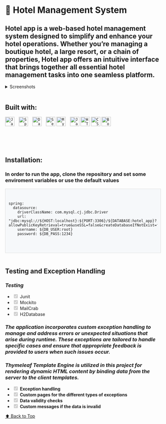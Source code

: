 <a id="top"></a>
<h1>🏨 Hotel Management System</h1>

<h2>Hotel app is a web-based hotel management system designed to simplify and enhance your hotel operations. Whether you’re managing a boutique hotel, a large resort, or a chain of properties, Hotel app offers an intuitive interface that brings together all essential hotel management tasks into one seamless platform.</h2>

<details>
   <summary>Screenshots</summary>
  <h2>Photos are just illustrative</h2>
  <br>
  
  <details>
    <summary>Index page</summary>
  <h2>The welcoming page of the app</h2>
  <h3>Not logged user</h3>
    <img src="https://github.com/user-attachments/assets/772939ac-44dd-4c3d-9dd7-e36c92a7782f" alt="Sample Image">
  <h3>Logged user</h3>
    <img src="https://github.com/user-attachments/assets/3c7945d7-3f81-47f5-b478-5b2051bcae6c" alt="Sample Image">
  <h3>Index page bottom part</h3>
    <img src="https://github.com/user-attachments/assets/e4bc7626-bf9e-4d76-acfa-aeba37887ae2" alt="Sample Image">
  <h3>Footer</h3>
    <img src="https://github.com/user-attachments/assets/e35559e5-3e4d-417e-96de-217bbf45a337" alt="Sample Image">
    <a href="#top">⬆️ Back to Top</a>
  </details>

  <details>
    <summary>Contact and About page</summary>
    <h2>Contact page</h2>
     <img src="https://github.com/user-attachments/assets/cb5b665c-01c4-44af-9f5d-6dcbeae33bec" alt="Sample Image">
    <h2>About page</h2>
     <img src="https://github.com/user-attachments/assets/2c926ced-341a-4813-bebc-e875fac0c5b1" alt="Sample Image">
     <a href="#top">⬆️ Back to Top</a>
  </details>

  <details>
    <summary>Users Profile and Online Reservation</summary>
     <h2>This are pages that all users can use</h2>
    <h3>User profile page</h3>
     <img src="https://github.com/user-attachments/assets/a0aa3036-5a13-420a-ba95-95723939d52d" alt="Sample Image">
    <h3>Online reservation page</h3>
     <img src="https://github.com/user-attachments/assets/e8493c59-25ac-4edb-9fd5-aa75bd3132d2" alt="Sample Image">
     <a href="#top">⬆️ Back to Top</a>
  </details>

  <details>
    <summary>Moderator Page</summary>
    <h2>Moderator role can add guest to hotel, checkout guest, check for new comments, contact requests, online reservations and this role have access to hotel overview</h2>
    <h3>Moderator page with no new comments, contact requests and online reservations</h3>
     <img src="https://github.com/user-attachments/assets/6bbda6ea-08ef-4e7b-b8ac-6f77763f6d4f" alt="Sample Image">
    <h3>Moderator page with new comments, contact requests and online reservations</h3>
     <img src="https://github.com/user-attachments/assets/7005d18b-505b-479f-a884-dff4d1d0b1dc" alt="Sample Image">
    <h3>Sample new online reservation</h3>
      <img src="https://github.com/user-attachments/assets/676f8991-2c6c-4f2a-9620-b865ab83caa3" alt="Sample Image">
     <a href="#top">⬆️ Back to Top</a>
  </details>

  <details>
    <summary>Admin Page</summary>
     <h2>Admin page have all the functunality of the app plus user roles management</h2>
    <h3>Admin page</h3>
     <img src="https://github.com/user-attachments/assets/2d519e55-268f-4cef-b7fe-bc31c7c72813" alt="Sample Image">
    <h3>User management page</h3>
     <img src="https://github.com/user-attachments/assets/f0f53bf5-96e4-4d31-ab1d-d0afbcc30856" alt="Sample Image">
     <a href="#top">⬆️ Back to Top</a>
  </details>
  
  <details>
    <summary>The app is sending mails</summary>
    <h2>It's only for testing purpose and a Docker image of MailCrab is used for sending mails</h2>
    <h2>Online Reservation Confirmation Email</h2>
     <img src="https://github.com/user-attachments/assets/11311380-62c1-4d5a-8382-27e51dc482d6" alt="Sample Image">
    <h2>Easter egg</h2>
     <h4>The app have an easter egg and it is sending email with bonus voucher when someone subscribe for second time</h4>
     <img src="https://github.com/user-attachments/assets/e21151a2-36ed-47ce-bbd9-afacc3ecf2fa" alt="Sample Image">
     <a href="#top">⬆️ Back to Top</a>
  </details>

</details>
<br>
<h2>Built with:</h2>

  <code><img height="30px" style="padding-right:10px;" src="https://camo.githubusercontent.com/a3a9d6267c299b28e81e97f2516c16895599f2dcd8b9db1a22eb2d2fb9b32b46/68747470733a2f2f696d672e736869656c64732e696f2f62616467652f4a6176612d454434323336" alt="Java"></code>
  <code><img height="30px" style="padding-right:10px;" src="https://camo.githubusercontent.com/e5d9b25055cdc7a6a057583523c67a5b6dc6df64c186c92c52b503667812c901/68747470733a2f2f696d672e736869656c64732e696f2f62616467652f537072696e672d426f6f742d253233364242313344" alt="Spring boot"></code>
  <code><img height="30px" style="padding-right:10px;" src="https://camo.githubusercontent.com/00984cbaea44f396be8d203bbae1efd86a401f1246acaf7c13d101d01c10629c/68747470733a2f2f696d672e736869656c64732e696f2f62616467652f537072696e672d446174614a50412d253233364242313344" alt="Data"></code>
  <code><img height="30px" src="https://camo.githubusercontent.com/40ad96b006840ae7ccdd5f6d05e73411fc5a8dfd3cb7edf49cddd5ab60a59522/68747470733a2f2f696d672e736869656c64732e696f2f62616467652f537072696e672d53656375726974792d253233443433353334" alt="Security"></img></code>
  <code><img height="30px" style="padding-right:10px;" src="https://camo.githubusercontent.com/aab9bd53c8115348fc30b096f26cb560e589ef791c9b4690143afcf7e2ba2373/68747470733a2f2f696d672e736869656c64732e696f2f62616467652f4d792d53514c2d463539323142" alt="MySQL"></code>
  <code><img height="30px" src="https://camo.githubusercontent.com/82c5c2ac0316801bf1319146af513a5eb32b5c6f0b35586c0a26154a1cf4bb96/68747470733a2f2f696d672e736869656c64732e696f2f62616467652f4a6176615363726970742d454344423646" alt="JavaScript"></code>
  <code><img height="30px" src="https://camo.githubusercontent.com/762331ec09cd1995232f4e374cb8c6ad57fceb161f2b238bfb06f3516b49321b/68747470733a2f2f696d672e736869656c64732e696f2f62616467652f48544d4c2d463137353435" alt="HTML5"></code>
  <code><img height="30px" src="https://camo.githubusercontent.com/dfc5a811f71aea3c4e9c4e357940ffb5e72dda1720eba690a4df56dd7b91f35d/68747470733a2f2f696d672e736869656c64732e696f2f62616467652f4353532d323936344632" alt="CSS3"></code>
  <code><img height="30px" src="https://camo.githubusercontent.com/195a883a665d2d0d8f3faf0a5c066e4fdab045a4f1e189d6a8db1296431e457a/68747470733a2f2f696d672e736869656c64732e696f2f62616467652f426f6f7473747261702d383530454636" alt="Bootstrap"></code>
 
  
<br><br><br>
<h2>Installation:</h2>
<h3>In order to run the app, clone the repository and set some enviroment variables or use the default values</h3>
<div style="max-height: 200px; overflow-y: auto; padding: 10px; border: 1px solid #ddd; background-color: #f6f8fa;">
  <pre>
  <code>
spring:
  datasource:
    driverClassName: com.mysql.cj.jdbc.Driver
    url: "jdbc:mysql://${HOST:localhost}:${PORT:3306}/${DATABASE:hotel_app}?allowPublicKeyRetrieval=true&useSSL=false&createDatabaseIfNotExist=true&serverTimezone=UTC"
    username: ${DB_USER:root}
    password: ${DB_PASS:1234}
  </code>
  </pre>
</div>
<br>

<h2>Testing and Exception Handling</h2>

   <h3 dir="auto"><em>Testing</em></h3>
   <ul class="contains-task-list">
      <li class="task-list-item"><input type="checkbox" id="" disabled="" class="task-list-item-checkbox" checked=""> Junit</li>
      <li class="task-list-item"><input type="checkbox" id="" disabled="" class="task-list-item-checkbox" checked=""> Mockito</li>
      <li class="task-list-item"><input type="checkbox" id="" disabled="" class="task-list-item-checkbox" checked=""> MailCrab</li>
      <li class="task-list-item"><input type="checkbox" id="" disabled="" class="task-list-item-checkbox" checked=""> H2Database</li>
   </ul>

   <h3><em>The application incorporates custom exception handling to manage and address errors or unexpected situations that arise during runtime. These exceptions are tailored to handle specific cases and ensure that appropriate feedback is provided to users  when such issues occur.</em></h3>

   <h3 dir="auto"><em>Thymeleaf Template Engine is utilized in this project for rendering dynamic HTML content by binding data from the server to the client templates.</em></h3>
   <ul class="contains-task-list">
      <li class="task-list-item"><input type="checkbox" id="" disabled="" class="task-list-item-checkbox" checked=""> <strong>Exception handling</strong></li>
      <li class="task-list-item"><input type="checkbox" id="" disabled="" class="task-list-item-checkbox" checked=""> <strong>Custom pages for the different types of exceptions</strong></li>
      <li class="task-list-item"><input type="checkbox" id="" disabled="" class="task-list-item-checkbox" checked=""> <strong>Data validity checks</strong></li>
      <li class="task-list-item"><input type="checkbox" id="" disabled="" class="task-list-item-checkbox" checked=""> <strong>Custom messages if the data is invalid</strong></li>
   </ul>


 <a href="#top">⬆️ Back to Top</a>


  
